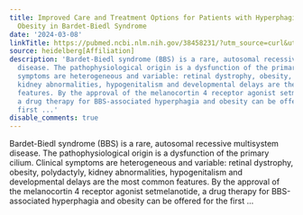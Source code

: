 ```yaml
---
title: Improved Care and Treatment Options for Patients with Hyperphagia-Associated
  Obesity in Bardet-Biedl Syndrome
date: '2024-03-08'
linkTitle: https://pubmed.ncbi.nlm.nih.gov/38458231/?utm_source=curl&utm_medium=rss&utm_campaign=pubmed-2&utm_content=1FakS-2QOkCT8HsMOQP1bCRQ4YzyumYOmxmF0moLsQ3dFB1E9V&fc=20220326224207&ff=20240309170632&v=2.18.0.post9+e462414
source: heidelberg[Affiliation]
description: 'Bardet-Biedl syndrome (BBS) is a rare, autosomal recessive multisystem
  disease. The pathophysiological origin is a dysfunction of the primary cilium. Clinical
  symptoms are heterogeneous and variable: retinal dystrophy, obesity, polydactyly,
  kidney abnormalities, hypogenitalism and developmental delays are the most common
  features. By the approval of the melanocortin 4 receptor agonist setmelanotide,
  a drug therapy for BBS-associated hyperphagia and obesity can be offered for the
  first ...'
disable_comments: true
---
```

Bardet-Biedl syndrome (BBS) is a rare, autosomal recessive multisystem disease. The pathophysiological origin is a dysfunction of the primary cilium. Clinical symptoms are heterogeneous and variable: retinal dystrophy, obesity, polydactyly, kidney abnormalities, hypogenitalism and developmental delays are the most common features. By the approval of the melanocortin 4 receptor agonist setmelanotide, a drug therapy for BBS-associated hyperphagia and obesity can be offered for the first ...